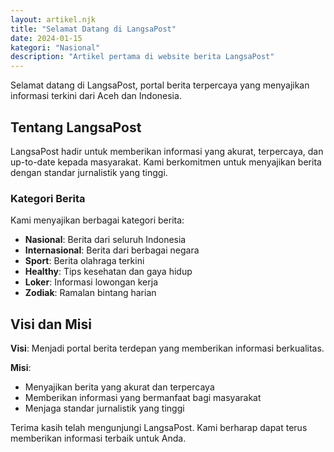 ```yaml
---
layout: artikel.njk
title: "Selamat Datang di LangsaPost"
date: 2024-01-15
kategori: "Nasional"
description: "Artikel pertama di website berita LangsaPost"
---
```


Selamat datang di LangsaPost, portal berita terpercaya yang menyajikan informasi terkini dari Aceh dan Indonesia.

## Tentang LangsaPost

LangsaPost hadir untuk memberikan informasi yang akurat, terpercaya, dan up-to-date kepada masyarakat. Kami berkomitmen untuk menyajikan berita dengan standar jurnalistik yang tinggi.

### Kategori Berita

Kami menyajikan berbagai kategori berita:

- **Nasional**: Berita dari seluruh Indonesia
- **Internasional**: Berita dari berbagai negara
- **Sport**: Berita olahraga terkini
- **Healthy**: Tips kesehatan dan gaya hidup
- **Loker**: Informasi lowongan kerja
- **Zodiak**: Ramalan bintang harian

## Visi dan Misi

**Visi**: Menjadi portal berita terdepan yang memberikan informasi berkualitas.

**Misi**: 
- Menyajikan berita yang akurat dan terpercaya
- Memberikan informasi yang bermanfaat bagi masyarakat
- Menjaga standar jurnalistik yang tinggi

Terima kasih telah mengunjungi LangsaPost. Kami berharap dapat terus memberikan informasi terbaik untuk Anda.
